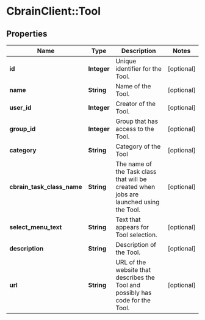 # CbrainClient::Tool

## Properties
Name | Type | Description | Notes
------------ | ------------- | ------------- | -------------
**id** | **Integer** | Unique identifier for the Tool. | [optional] 
**name** | **String** | Name of the Tool. | [optional] 
**user_id** | **Integer** | Creator of the Tool. | [optional] 
**group_id** | **Integer** | Group that has access to the Tool. | [optional] 
**category** | **String** | Category of the Tool | [optional] 
**cbrain_task_class_name** | **String** | The name of the Task class that will be created when jobs are launched using the Tool. | [optional] 
**select_menu_text** | **String** | Text that appears for Tool selection. | [optional] 
**description** | **String** | Description of the Tool. | [optional] 
**url** | **String** | URL of the website that describes the Tool and possibly has code for the Tool. | [optional] 


